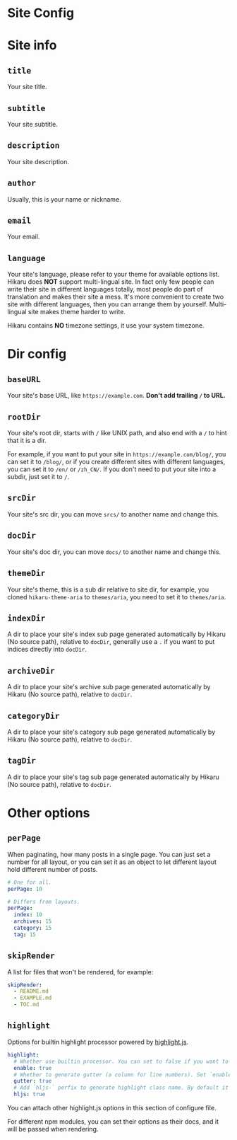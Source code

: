 Site Config
===========

# Site info

## `title`

Your site title.

## `subtitle`

Your site subtitle.

## `description`

Your site description.

## `author`

Usually, this is your name or nickname.

## `email`

Your email.

## `language`

Your site's language, please refer to your theme for available options list. Hikaru does **NOT** support multi-lingual site. In fact only few people can write their site in different languages totally, most people do part of translation and makes their site a mess. It's more convenient to create two site with different languages, then you can arrange them by yourself. Multi-lingual site makes theme harder to write.

Hikaru contains **NO** timezone settings, it use your system timezone.

# Dir config

## `baseURL`

Your site's base URL, like `https://example.com`. **Don't add trailing `/` to URL.**

## `rootDir`

Your site's root dir, starts with `/` like UNIX path, and also end with a `/` to hint that it is a dir.

For example, if you want to put your site in `https://example.com/blog/`, you can set it to `/blog/`, or if you create different sites with different languages, you can set it to `/en/` or `/zh_CN/`. If you don't need to put your site into a subdir, just set it to `/`.

## `srcDir`

Your site's src dir, you can move `srcs/` to another name and change this.

## `docDir`

Your site's doc dir, you can move `docs/` to another name and change this.

## `themeDir`

Your site's theme, this is a sub dir relative to site dir, for example, you cloned `hikaru-theme-aria` to `themes/aria`, you need to set it to `themes/aria`.

## `indexDir`

A dir to place your site's index sub page generated automatically by Hikaru (No source path), relative to `docDir`, generally use a `.` if you want to put indices directly into `docDir`.

## `archiveDir`

A dir to place your site's archive sub page generated automatically by Hikaru (No source path), relative to `docDir`.

## `categoryDir`

A dir to place your site's category sub page generated automatically by Hikaru (No source path), relative to `docDir`.

## `tagDir`

A dir to place your site's tag sub page generated automatically by Hikaru (No source path), relative to `docDir`.

# Other options

## `perPage`

When paginating, how many posts in a single page. You can just set a number for all layout, or you can set it as an object to let different layout hold different number of posts.

```yaml
# One for all.
perPage: 10

# Differs from layouts.
perPage:
  index: 10
  archives: 15
  category: 15
  tag: 15
```

## `skipRender`

A list for files that won't be rendered, for example:

```yaml
skipRender:
  - README.md
  - EXAMPLE.md
  - TOC.md
```

## `highlight`

Options for builtin highlight processor powered by [highlight.js](https://highlightjs.org/).

```yaml
highlight:
  # Whether use builtin processor. You can set to false if you want to do highlight in browser.
  enable: true
  # Whether to generate gutter (a column for line numbers). Set `enable: false` won't disable gutter if you set `true` here.
  gutter: true
  # Add `hljs-` perfix to generate highlight class name. By default it's `true` because CSS files need this.
  hljs: true
```

You can attach other highlight.js options in this section of configure file.

For different npm modules, you can set their options as their docs, and it will be passed when rendering.
